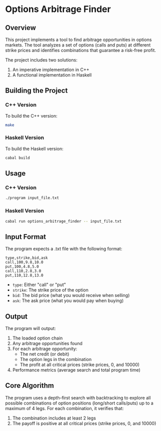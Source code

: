 # Options Arbitrage Finder

## Overview
This project implements a tool to find arbitrage opportunities in options markets. The tool analyzes a set of options (calls and puts) at different strike prices and identifies combinations that guarantee a risk-free profit.

The project includes two solutions:
1. An imperative implementation in C++
2. A functional implementation in Haskell

## Building the Project

### C++ Version
To build the C++ version:
```bash
make
```

### Haskell Version
To build the Haskell version:
```bash
cabal build
```

## Usage

### C++ Version
```bash
./program input_file.txt
```

### Haskell Version
```bash
cabal run options_arbitrage_finder -- input_file.txt
```

## Input Format
The program expects a .txt file with the following format:
```
type,strike,bid,ask
call,100,9.8,10.0
put,100,4.8,5.0
call,110,2.8,3.0
put,110,12.8,13.0
```

- `type`: Either "call" or "put"
- `strike`: The strike price of the option
- `bid`: The bid price (what you would receive when selling)
- `ask`: The ask price (what you would pay when buying)

## Output
The program will output:
1. The loaded option chain
2. Any arbitrage opportunities found
3. For each arbitrage opportunity:
   - The net credit (or debit)
   - The option legs in the combination
   - The profit at all critical prices (strike prices, 0, and 10000)
4. Performance metrics (average search and total program time)

## Core Algorithm
The program uses a depth-first search with backtracking to explore all possible combinations of option positions (long/short calls/puts) up to a maximum of 4 legs. For each combination, it verifies that:
1. The combination includes at least 2 legs
2. The payoff is positive at all critical prices (strike prices, 0, and 10000)
